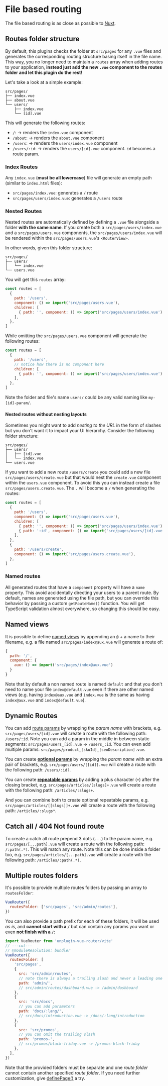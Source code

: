 # File based routing

The file based routing is as close as possible to [Nuxt](https://nuxt.com/docs/guide/directory-structure/pages).

## Routes folder structure

By default, this plugins checks the folder at `src/pages` for any `.vue` files and generates the corresponding routing structure basing itself in the file name. This way, you no longer need to maintain a `routes` array when adding routes to your application, **instead just add the new `.vue` component to the routes folder and let this plugin do the rest!**

Let's take a look at a simple example:

```text
src/pages/
├── index.vue
├── about.vue
└── users/
    ├── index.vue
    └── [id].vue
```

This will generate the following routes:

- `/`: -> renders the `index.vue` component
- `/about`: -> renders the `about.vue` component
- `/users`: -> renders the `users/index.vue` component
- `/users/:id`: -> renders the `users/[id].vue` component. `id` becomes a route param.

### Index Routes

Any `index.vue` (**must be all lowercase**) file will generate an empty path (similar to `index.html` files):

- `src/pages/index.vue`: generates a `/` route
- `src/pages/users/index.vue`: generates a `/users` route

### Nested Routes

Nested routes are automatically defined by defining a `.vue` file alongside a folder **with the same name**. If you create both a `src/pages/users/index.vue` and a `src/pages/users.vue` components, the `src/pages/users/index.vue` will be rendered within the `src/pages/users.vue`'s `<RouterView>`.

In other words, given this folder structure:

```text
src/pages/
├── users/
│   └── index.vue
└── users.vue
```

You will get this `routes` array:

```js
const routes = [
  {
    path: '/users',
    component: () => import('src/pages/users.vue'),
    children: [
      { path: '', component: () => import('src/pages/users/index.vue') },
    ],
  },
]
```

While omitting the `src/pages/users.vue` component will generate the following routes:

```js
const routes = [
  {
    path: '/users',
    // notice how there is no component here
    children: [
      { path: '', component: () => import('src/pages/users/index.vue') },
    ],
  },
]
```

Note the folder and file's name `users/` could be any valid naming like `my-[id]-param/`.

#### Nested routes without nesting layouts

Sometimes you might want to add _nesting to the URL_ in the form of slashes but you don't want it to impact your UI hierarchy. Consider the following folder structure:

```text
src/pages/
├── users/
│   ├── [id].vue
│   └── index.vue
└── users.vue
```

If you want to add a new route `/users/create` you could add a new file `src/pages/users/create.vue` but that would nest the `create.vue` component within the `users.vue` component. To avoid this you can instead create a file `src/pages/users.create.vue`. The `.` will become a `/` when generating the routes:

```js
const routes = [
  {
    path: '/users',
    component: () => import('src/pages/users.vue'),
    children: [
      { path: '', component: () => import('src/pages/users/index.vue') },
      { path: ':id', component: () => import('src/pages/users/[id].vue') },
    ],
  },
  {
    path: '/users/create',
    component: () => import('src/pages/users.create.vue'),
  },
]
```

### Named routes

All generated routes that have a `component` property will have a `name` property. This avoid accidentally directing your users to a parent route. By default, names are generated using the file path, but you can override this behavior by passing a custom `getRouteName()` function. You will get TypeScript validation almost everywhere, so changing this should be easy.

## Named views

It is possible to define [named views](https://router.vuejs.org/guide/essentials/named-views.html#named-views) by appending an `@` + a name to their filename, e.g. a file named `src/pages/index@aux.vue` will generate a route of:

```js
{
  path: '/',
  component: {
    aux: () => import('src/pages/index@aux.vue')
  }
}
```

Note that by default a non named route is named `default` and that you don't need to name your file `index@default.vue` even if there are other named views (e.g. having `index@aux.vue` and `index.vue` is the same as having `index@aux.vue` and `index@default.vue`).

## Dynamic Routes

You can add [route params](https://router.vuejs.org/guide/essentials/dynamic-matching.html) by wrapping the _param name_ with brackets, e.g. `src/pages/users/[id].vue` will create a route with the following path: `/users/:id`. Note you can add a param in the middle in between static segments: `src/pages/users_[id].vue` -> `/users_:id`. You can even add multiple params: `src/pages/product_[skuId]_[seoDescription].vue`.

You can create [**optional params**](https://router.vuejs.org/guide/essentials/route-matching-syntax.html#optional-parameters) by wrapping the _param name_ with an extra pair of brackets, e.g. `src/pages/users/[[id]].vue` will create a route with the following path: `/users/:id?`.

You can create [**repeatable params**](https://router.vuejs.org/guide/essentials/route-matching-syntax.html#repeatable-params) by adding a plus character (`+`) after the closing bracket, e.g. `src/pages/articles/[slugs]+.vue` will create a route with the following path: `/articles/:slugs+`.

And you can combine both to create optional repeatable params, e.g. `src/pages/articles/[[slugs]]+.vue` will create a route with the following path: `/articles/:slugs*`.

## Catch all / 404 Not found route

To create a catch all route prepend 3 dots (`...`) to the param name, e.g. `src/pages/[...path].vue` will create a route with the following path: `/:path(.*)`. This will match any route. Note this can be done inside a folder too, e.g. `src/pages/articles/[...path].vue` will create a route with the following path: `/articles/:path(.*)`.

## Multiple routes folders

It's possible to provide multiple routes folders by passing an array to `routesFolder`:

```js
VueRouter({
  routesFolder: ['src/pages', 'src/admin/routes'],
})
```

You can also provide a path prefix for each of these folders, it will be used _as is_, and **cannot start with a `/`** but can contain any params you want or even **not finish with a `/`**:

```js twoslash
import VueRouter from 'unplugin-vue-router/vite'
// ---cut---
// @moduleResolution: bundler
VueRouter({
  routesFolder: [
    'src/pages',
    {
      src: 'src/admin/routes',
      // note there is always a trailing slash and never a leading one
      path: 'admin/',
      // src/admin/routes/dashboard.vue -> /admin/dashboard
    },
    {
      src: 'src/docs',
      // you can add parameters
      path: 'docs/:lang/',
      // src/docs/introduction.vue -> /docs/:lang/introduction
    },
    {
      src: 'src/promos',
      // you can omit the trailing slash
      path: 'promos-',
      // src/promos/black-friday.vue -> /promos-black-friday
    },
  ],
})
```

Note that the provided folders must be separate and one _route folder_ cannot contain another specified _route folder_. If you need further customization, give [definePage()](extending-routes#definepage) a try.
